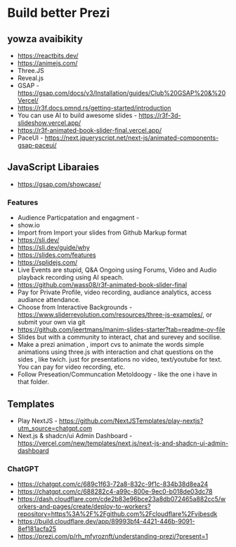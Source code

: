 # Build better Prezi

## yowza avaibikity 

- https://reactbits.dev/
- https://animejs.com/
- Three.JS
- Reveal.js
- GSAP -https://gsap.com/docs/v3/Installation/guides/Club%20GSAP%20&%20Vercel/
- https://r3f.docs.pmnd.rs/getting-started/introduction
- You can use AI to build awesome slides - https://r3f-3d-slideshow.vercel.app/
- https://r3f-animated-book-slider-final.vercel.app/
- PaceUI - https://next.jqueryscript.net/next-js/animated-components-gsap-paceui/

## JavaScript Libaraies 

- https://gsap.com/showcase/


### Features

- Audience Particpatation and engagment -
- show.io
- Import from Import your slides from Github Markup format
- https://sli.dev/
- https://sli.dev/guide/why
- https://slides.com/features
- https://splidejs.com/
- Live Events are stupid, Q&A Ongoing using Forums, Video and Audio playback recording using AI speach.
- https://github.com/wass08/r3f-animated-book-slider-final
- Pay for Private Profile, video recording, audiance analytics, access audiance attendance.
- Choose from Interactive Backgrounds - https://www.sliderrevolution.com/resources/three-js-examples/, or submit your own via git
- https://github.com/jeertmans/manim-slides-starter?tab=readme-ov-file
- Slides but with a community to interact, chat and surevey and socilise.
- Make a prezi animation , import cvs to animate the words simple animations using three.js with interaction and chat questions on the sides , like twich. just for presentations no video, text/youtube for text. You can pay for video recording, etc.
- Follow Preseation/Communcation Metoldoogy - like the one i have in that folder. 

## Templates

- Play NextJS - https://github.com/NextJSTemplates/play-nextjs?utm_source=chatgpt.com
- Next.js & shadcn/ui Admin Dashboard - https://vercel.com/new/templates/next.js/next-js-and-shadcn-ui-admin-dashboard
### ChatGPT

- https://chatgpt.com/c/689c1f63-72a8-832c-9f1c-834b38d8ea24
- https://chatgpt.com/c/688282c4-a99c-800e-9ec0-b018de03dc78
- https://dash.cloudflare.com/cde2b83e96bce23a8db072465a882cc5/workers-and-pages/create/deploy-to-workers?repository=https%3A%2F%2Fgithub.com%2Fcloudflare%2Fvibesdk
- https://build.cloudflare.dev/app/89993bf4-4421-446b-9091-8ef181acfa25
- https://prezi.com/p/rh_mfyroznft/understanding-prezi/?present=1
